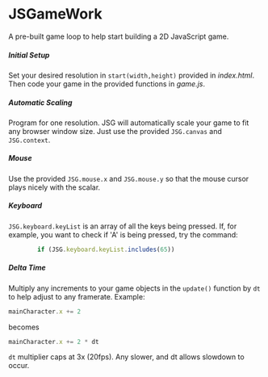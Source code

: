 # JSGameWork

A pre-built game loop to help start building a 2D JavaScript game.

##### Initial Setup
Set your desired resolution in `start(width,height)` provided in _index.html_. Then code your game in the provided functions in _game.js_.

##### Automatic Scaling
Program for one resolution. JSG will automatically scale your game to fit any browser window size. Just use the provided `JSG.canvas` and `JSG.context`.

##### Mouse
Use the provided `JSG.mouse.x` and `JSG.mouse.y` so that the mouse cursor plays nicely with the scalar.

##### Keyboard
`JSG.keyboard.keyList` is an array of all the keys being pressed. If, for example, you want to check if 'A' is being pressed, try the command:
```javascript
        if (JSG.keyboard.keyList.includes(65))
```

##### Delta Time
Multiply any increments to your game objects in the `update()` function by `dt` to help adjust to any framerate. Example:
```javascript
mainCharacter.x += 2
```
becomes
```javascript
mainCharacter.x += 2 * dt
```

`dt` multiplier caps at 3x (20fps). Any slower, and dt allows slowdown to occur.